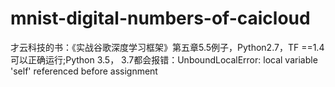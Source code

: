 # mnist-digital-numbers-of-caicloud
才云科技的书：《实战谷歌深度学习框架》第五章5.5例子，Python2.7，TF ==1.4可以正确运行;Python 3.5， 3.7都会报错：UnboundLocalError: local variable 'self' referenced before assignment
